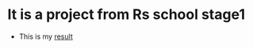 # It is a project from Rs school stage1
- This is my [result](https://ich-kirich.github.io/Online-Zoo/online-zoo/pages/main/index.html)
